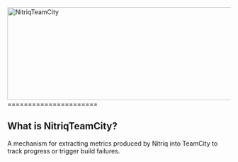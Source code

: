 <img src="https://raw.github.com/RichardSlater/NitriqTeamCity/master/assets/logo.png" alt="NitriqTeamCity" width="510" height="209">
======================

What is NitriqTeamCity?
-----------------------

A mechanism for extracting metrics produced by Nitriq into TeamCity to track progress or trigger build failures.